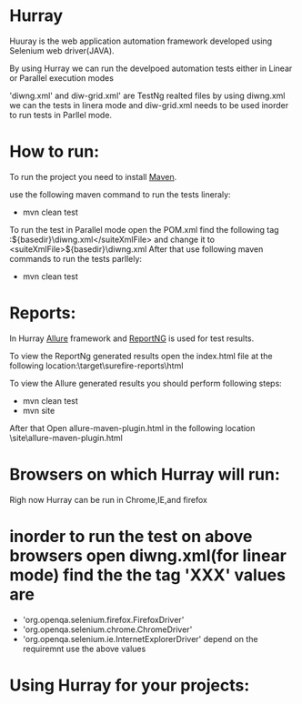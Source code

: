 Hurray
======
Huuray is the web application automation framework developed using Selenium web driver(JAVA).

By using Hurray we can run the develpoed automation tests either in Linear or Parallel execution modes 

'diwng.xml' and diw-grid.xml' are TestNg realted files by using diwng.xml we can the tests in linera mode and diw-grid.xml needs to be used inorder to run tests in Parllel mode.


How to run:
===========
[Maven]: http://maven.apache.org/

To run the project you need to install [Maven].

use the following maven command to run the tests lineraly: 
* mvn clean test


To run the test in Parallel mode open the POM.xml find the following tag :<suiteXmlFile>${basedir}\diwng.xml</suiteXmlFile> and change it to <suiteXmlFile>${basedir}\diwng.xml</suiteXmlFile>
After that use following maven commands to run the tests parllely:
* mvn clean test
 
[Allure]:http://allure.qatools.ru/
[ReportNG]:http://reportng.uncommons.org/

Reports:
========
In Hurray [Allure] framework and [ReportNG] is used for test results.

To view the ReportNg generated results open the index.html file at the following location:\target\surefire-reports\html

To view the Allure generated results you should perform following steps:
* mvn clean test
* mvn site

After that Open allure-maven-plugin.html  in the  following location \site\allure-maven-plugin.html


Browsers on which Hurray will run:
==================================
Righ now Hurray can be run in  Chrome,IE,and firefox

inorder to run the test on above browsers open  diwng.xml(for linear mode) find the the <parameter name="browser" value="XXX"> tag
'XXX' values are 
================
* 'org.openqa.selenium.firefox.FirefoxDriver'
* 'org.openqa.selenium.chrome.ChromeDriver'
* 'org.openqa.selenium.ie.InternetExplorerDriver'
depend on the requiremnt use the above values

Using Hurray for your projects:
================


 




